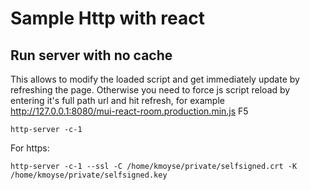 # Sample Http with react

## Run server with no cache

This allows to modify the loaded script and get immediately update by refreshing the page. Otherwise you need to force
js script reload by entering it's full path url and hit refresh, for example http://127.0.0.1:8080/mui-react-room.production.min.js F5

`http-server -c-1`

For https:

`http-server -c-1 --ssl -C /home/kmoyse/private/selfsigned.crt -K /home/kmoyse/private/selfsigned.key`